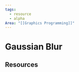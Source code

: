 ```yaml
---
tags:
  - resource
  - alpha
Area: "[[Graphics Programming]]"
---
```


# Gaussian Blur


## Resources

